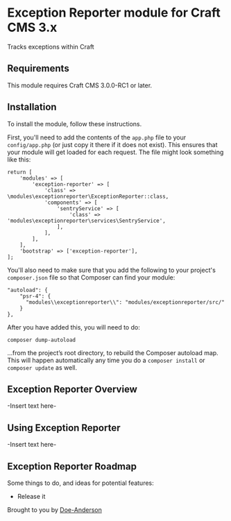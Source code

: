 # Exception Reporter module for Craft CMS 3.x

Tracks exceptions within Craft

## Requirements

This module requires Craft CMS 3.0.0-RC1 or later.

## Installation

To install the module, follow these instructions.

First, you'll need to add the contents of the `app.php` file to your `config/app.php` (or just copy it there if it does not exist). This ensures that your module will get loaded for each request. The file might look something like this:
```
return [
    'modules' => [
        'exception-reporter' => [
            'class' => \modules\exceptionreporter\ExceptionReporter::class,
            'components' => [
                'sentryService' => [
                    'class' => 'modules\exceptionreporter\services\SentryService',
                ],
            ],
        ],
    ],
    'bootstrap' => ['exception-reporter'],
];
```
You'll also need to make sure that you add the following to your project's `composer.json` file so that Composer can find your module:

    "autoload": {
        "psr-4": {
          "modules\\exceptionreporter\\": "modules/exceptionreporter/src/"
        }
    },

After you have added this, you will need to do:

    composer dump-autoload

 …from the project’s root directory, to rebuild the Composer autoload map. This will happen automatically any time you do a `composer install` or `composer update` as well.

## Exception Reporter Overview

-Insert text here-

## Using Exception Reporter

-Insert text here-

## Exception Reporter Roadmap

Some things to do, and ideas for potential features:

* Release it

Brought to you by [Doe-Anderson](https://www.doeanderson.com)
